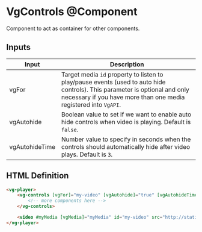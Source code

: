 # VgControls @Component

Component to act as container for other components.

## Inputs

| Input | Description |
|--- |--- |
| vgFor | Target media `id` property to listen to play/pause events (used to auto hide controls). This parameter is optional and only necessary if you have more than one media registered into `VgAPI`. |
| vgAutohide | Boolean value to set if we want to enable auto hide controls when video is playing. Default is `false`. |
| vgAutohideTime | Number value to specify in seconds when the controls should automatically hide after video plays. Default is `3`. |

## HTML Definition

```html
<vg-player>
    <vg-controls [vgFor]="my-video" [vgAutohide]="true" [vgAutohideTime]="5">
        <!-- more components here -->
    </vg-controls>

    <video #myMedia [vgMedia]="myMedia" id="my-video" src="http://static.videogular.com/assets/videos/videogular.mp4" type="video/mp4">
</vg-player>
```

